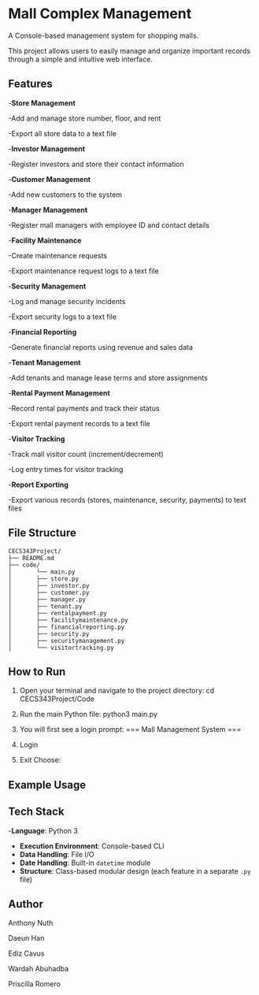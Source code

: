 # Mall Complex Management

A Console-based management system for shopping malls.

This project allows users to easily manage and organize important records through a simple and intuitive web interface.

## Features

-**Store Management**

  -Add and manage store number, floor, and rent

  -Export all store data to a text file

-**Investor Management**

  -Register investors and store their contact information

-**Customer Management**

  -Add new customers to the system

-**Manager Management**

  -Register mall managers with employee ID and contact details

-**Facility Maintenance**

  -Create maintenance requests

  -Export maintenance request logs to a text file

-**Security Management**

  -Log and manage security incidents

  -Export security logs to a text file

-**Financial Reporting**

  -Generate financial reports using revenue and sales data

-**Tenant Management**

  -Add tenants and manage lease terms and store assignments

-**Rental Payment Management**

  -Record rental payments and track their status 

  -Export rental payment records to a text file

-**Visitor Tracking**

  -Track mall visitor count (increment/decrement)

  -Log entry times for visitor tracking

-**Report Exporting**

  -Export various records (stores, maintenance, security, payments) to text files






## File Structure
```plaintext
CECS343Project/
├── README.md
├── code/
│       └── main.py
│       ├── store.py
│       ├── investor.py
│       ├── customer.py
│       ├── manager.py
│       ├── tenant.py
│       ├── rentalpayment.py
│       ├── facilitymaintenance.py
│       ├── financialreporting.py
│       ├── security.py
│       ├── securitymanagement.py
│       └── visitortracking.py
```


## How to Run
1. Open your terminal and navigate to the project directory:
cd CECS343Project/Code

2. Run the main Python file:
python3 main.py

3. You will first see a login prompt:
=== Mall Management System ===
1. Login
2. Exit
Choose: 



## Example Usage


## Tech Stack
-**Language**: Python 3  
- **Execution Environment**: Console-based CLI  
- **Data Handling**: File I/O  
- **Date Handling**: Built-in `datetime` module  
- **Structure**: Class-based modular design (each feature in a separate `.py` file)

## Author
Anthony Nuth

Daeun Han

Ediz Cavus

Wardah Abuhadba

Priscilla Romero
